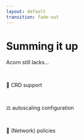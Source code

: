 ```yaml
---
layout: default
transition: fade-out
---
```


# Summing it up

Acorn still lacks...

<br />

<v-click>

<span class="text-2xl">🦄</span> CRD support

<br />

</v-click>

<v-click>

<span class="text-2xl">⚖️</span> autoscaling configuration

<br />

</v-click>

<v-click>

<span class="text-2xl">🚨</span> (Network) policies

<br />

</v-click>

